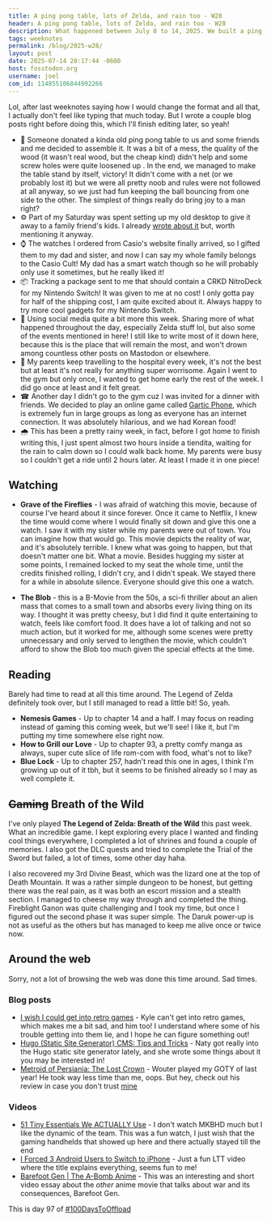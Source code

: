 ```yaml
---
title: A ping pong table, lots of Zelda, and rain too - W28
header: A ping pong table, lots of Zelda, and rain too - W28
description: What happened between July 8 to 14, 2025. We built a ping pong table, my Casio watches arrived, I've played Zelda only, and I got stuck under the rain after work.
tags: weeknotes
permalink: /blog/2025-w28/
layout: post
date: 2025-07-14 20:17:44 -0600
host: fosstodon.org
username: joel
com_id: 114855106844992266
---
```


Lol, after last weeknotes saying how I would change the format and all that, I actually don't feel like typing that much today. But I wrote a couple blog posts right before doing this, which I'll finish editing later, so yeah!

- 🏓 Someone donated a kinda old ping pong table to us and some friends and me decided to assemble it. It was a bit of a mess, the quality of the wood (it wasn't real wood, but the cheap kind) didn't help and some screw holes were quite loosened up . In the end, we managed to make the table stand by itself, victory! It didn't come with a net (or we probably lost it) but we were all pretty noob and rules were not followed at all anyway, so we just had fun keeping the ball bouncing from one side to the other. The simplest of things really do bring joy to a man right?
- ⚙️ Part of my Saturday was spent setting up my old desktop to give it away to a family friend's kids. I already [wrote about it](/blog/my-old-desktop-is-no-more) but, worth mentioning it anyway.
- ⌚ The watches I ordered from Casio's website finally arrived, so I gifted them to my dad and sister, and now I can say my whole family belongs to the Casio Cult! My dad has a smart watch though so he will probably only use it sometimes, but he really liked it!
- 📦 Tracking a package sent to me that should contain a CRKD NitroDeck for my Nintendo Switch! It was given to me at no cost! I only gotta pay for half of the shipping cost, I am quite excited about it. Always happy to try more cool gadgets for my Nintendo Switch.
- 💬 Using social media quite a bit more this week. Sharing more of what happened throughout the day, especially Zelda stuff lol, but also some of the events mentioned in here! I still like to write most of it down here, because this is the place that will remain the most, and won't drown among countless other posts on Mastodon or elsewhere. 
- 🏥 My parents keep travelling to the hospital every week, it's not the best but at least it's not really for anything super worrisome. Again I went to the gym but only once, I wanted to get home early the rest of the week. I did go once at least and it felt great.
- ☎  Another day I didn't go to the gym cuz I was invited for a dinner with friends. We decided to play an online game called [Gartic Phone](https://garticphone.com), which is extremely fun in large groups as long as everyone has an internet connection. It was absolutely hilarious, and we had Korean food!
- 🌧 This has been a pretty rainy week, in fact, before I got home to finish writing this, I just spent almost two hours inside a tiendita, waiting for the rain to calm down so I could walk back home. My parents were busy so I couldn't get a ride until 2 hours later. At least I made it in one piece!

## Watching 

- **Grave of the Fireflies** - I was afraid of watching this movie, because of course I've heard about it since forever. Once it came to Netflix, I knew the time would come where I would finally sit down and give this one a watch. I saw it with my sister while my parents were out of town. You can imagine how that would go. This movie depicts the reality of war, and it's absolutely terrible. I knew what was going to happen, but that doesn't matter one bit. What a movie. Besides hugging my sister at some points, I remained locked to my seat the whole time, until the credits finished rolling, I didn't cry, and I didn't speak. We stayed there for a while in absolute silence. Everyone should give this one a watch.

- **The Blob** - this is a B-Movie from the 50s, a sci-fi thriller about an alien mass that comes to a small town and absorbs every living thing on its way. I thought it was pretty cheesy, but I did find it quite entertaining to watch, feels like comfort food. It does have a lot of talking and not so much action, but it worked for me, although some scenes were pretty unnecessary and only served to lengthen the movie, which couldn't afford to show the Blob too much given the special effects at the time.

## Reading

Barely had time to read at all this time around. The Legend of Zelda definitely took over, but I still managed to read a little bit! So, yeah.

- **Nemesis Games** - Up to chapter 14 and a half. I may focus on reading instead of gaming this coming week, but we'll see! I like it, but I'm putting my time somewhere else right now.
- **How to Grill our Love** - Up to chapter 93, a pretty comfy manga as always, super cute slice of life rom-com with food, what's not to like?
- **Blue Lock** - Up to chapter 257, hadn't read this one in ages, I think I'm growing up out of it tbh, but it seems to be finished already so I may as well complete it.

## ~~Gaming~~ Breath of the Wild

I've only played **The Legend of Zelda: Breath of the Wild** this past week. What an incredible game. I kept exploring every place I wanted and finding cool things everywhere, I completed a lot of shrines and found a couple of memories. I also got the DLC quests and tried to complete the Trial of the Sword but failed, a lot of times, some other day haha.

I also recovered my 3rd Divine Beast, which was the lizard one at the top of Death Mountain. It was a rather simple dungeon to be honest, but getting there was the real pain, as it was both an escort mission and a stealth section. I managed to cheese my way through and completed the thing. Fireblight Ganon was quite challenging and I took my time, but once I figured out the second phase it was super simple. The Daruk power-up is not as useful as the others but has managed to keep me alive once or twice now.

## Around the web

Sorry, not a lot of browsing the web was done this time around. Sad times.

### Blog posts

- [I wish I could get into retro games](https://blueberrylemonade.pika.page/posts/i-wish-i-could-get-into-retro-games) - Kyle can't get into retro games, which makes me a bit sad, and him too! I understand where some of his trouble getting into them lie, and I hope he can figure something out!
- [Hugo (Static Site Generator) CMS: Tips and Tricks](https://www.burgeonlab.com/blog/hugo-tips-and-tricks/) - Naty got really into the Hugo static site generator lately, and she wrote some things about it you may be interested in!
- [Metroid of Persiania: The Lost Crown](https://jefklakscodex.com/games/switch/prince-of-persia-the-lost-crown/) - Wouter played my GOTY of last year! He took way less time than me, oops. But hey, check out his review in case you don't trust [mine](/blog/prince-of-persia-the-lost-crown)

### Videos

- [51 Tiny Essentials We ACTUALLY Use](https://youtu.be/x0tgdtpjnpc) - I don't watch MKBHD much but I like the dynamic of the team. This was a fun watch, I just wish that the gaming handhelds that showed up here and there actually stayed till the end
- [I Forced 3 Android Users to Switch to iPhone](https://youtu.be/1NTYtFfgatk) - Just a fun LTT video where the title explains everything, seems fun to me!
- [Barefoot Gen \| The A-Bomb Anime](https://youtu.be/pcXPYwKPqK0) - This was an interesting and short video essay about the *other* anime movie that talks about war and its consequences, Barefoot Gen.

This is day 97 of [#100DaysToOffload](https://100daystooffload.com)
